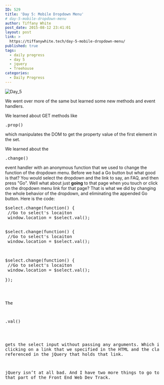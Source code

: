 ```yaml
---
ID: 529
title: 'Day 5: Mobile Dropdown Menu'
# day-5-mobile-dropdown-menu
author: Tiffany White
post_date: 2015-08-12 23:41:01
layout: post
link: >
  https://tiffanywhite.tech/day-5-mobile-dropdown-menu/
published: true
tags:
  - daily progress
  - day 5
  - jquery
  - Treehouse
categories:
  - Daily Progress
---
```

<img class=" aligncenter" src="http://helloburgh.me/wp-content/uploads/2015/08/wpid-Screenshot-2015-08-12-17.55.12.png" alt="Day_5" />

We went over more of the same but learned some new methods and event handlers.

We learned about GET methods like

<pre class="lang:javascript decode:1 " >.prop()</pre>

which manipulates the DOM to get the property value of the first element in the set.

We learned about the

<pre class="lang:javascript decode:1 " >.change()</pre>

event handler with an anonymous function that we used to change the function of the dropdown menu. Before we had a Go button but what good is that? You would select the dropdown and the link to say, an FAQ, and then press "Go". Well what about just <strong>going</strong> to that page when you touch or click on the dropdown menu link for that page? That is what we did by changing the whole behavior of the dropdown, and eliminating the appended Go button. Here is the code:



<pre class="lang:javascript decode:1 " >$select.change(function() {
 //Go to select's locaiton
 window.location = $select.val();

<pre class="lang:javascript decode:1 " >$select.change(function() {
 //Go to select's locaiton
 window.location = $select.val();


<pre class="lang:javascript decode:1 " >$select.change(function() {
 //Go to select's locaiton
 window.location = $select.val();

});</pre>

The

<pre class="lang:javascript decode:1 " >.val()</pre>

gets the select input without passing any arguments. Which is just clicking on a link that we specified in the HTML and the class we referenced in the jQuery that holds that link.

jQuery isn’t at all bad. And I have two more things to go to complete that part of the Front End Web Dev Track.